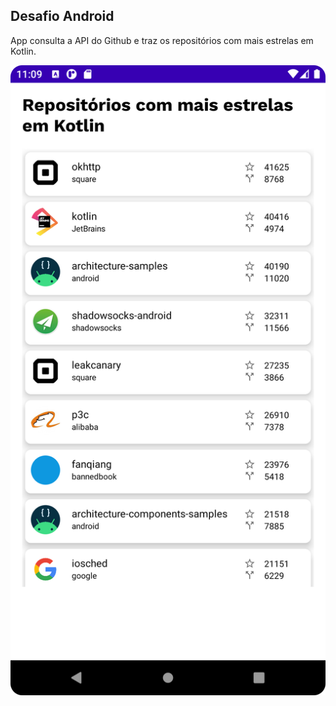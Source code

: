 ## Desafio Android

App consulta a API do Github e traz os repositórios com mais estrelas em Kotlin.

![Screenshot do app funcionando](image/screenshot.png)
